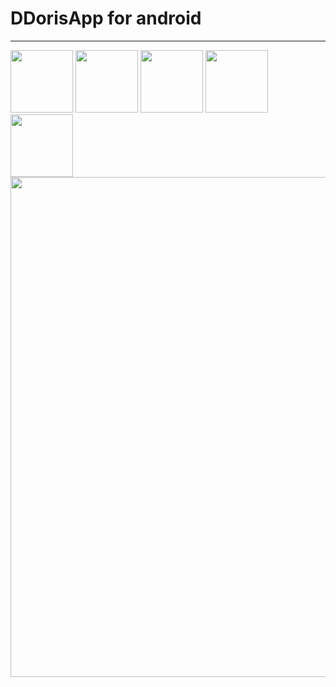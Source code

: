# DDorisApp for android
------------------------
<div>
<img width="100" src="https://user-images.githubusercontent.com/49140060/89161785-08fc4e00-d5ae-11ea-8bad-2a9bfda523b2.PNG">
<img width="100" src="https://user-images.githubusercontent.com/49140060/89161829-1dd8e180-d5ae-11ea-9503-f63f08faea51.PNG">
<img width="100" src="https://user-images.githubusercontent.com/49140060/89161838-1fa2a500-d5ae-11ea-8b4d-159f04884844.PNG">
<img width="100" src="https://user-images.githubusercontent.com/49140060/89161844-2204ff00-d5ae-11ea-8ecc-c62023cc84d1.PNG">
<img width="100" src="https://user-images.githubusercontent.com/49140060/89161850-23cec280-d5ae-11ea-9abf-e7c17ddef9f5.PNG">
<img width="800" src="https://user-images.githubusercontent.com/49140060/89162468-1534db00-d5af-11ea-93c0-047d66fb0b35.PNG">
</div>

